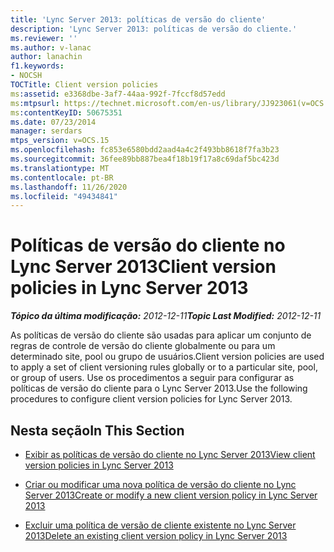 ```yaml
---
title: 'Lync Server 2013: políticas de versão do cliente'
description: 'Lync Server 2013: políticas de versão do cliente.'
ms.reviewer: ''
ms.author: v-lanac
author: lanachin
f1.keywords:
- NOCSH
TOCTitle: Client version policies
ms:assetid: e3368dbe-3af7-44aa-992f-7fccf8d57edd
ms:mtpsurl: https://technet.microsoft.com/en-us/library/JJ923061(v=OCS.15)
ms:contentKeyID: 50675351
ms.date: 07/23/2014
manager: serdars
mtps_version: v=OCS.15
ms.openlocfilehash: fc853e6580bdd2aad4a4c2f493bb8618f7fa3b23
ms.sourcegitcommit: 36fee89bb887bea4f18b19f17a8c69daf5bc423d
ms.translationtype: MT
ms.contentlocale: pt-BR
ms.lasthandoff: 11/26/2020
ms.locfileid: "49434841"
---
```

# <a name="client-version-policies-in-lync-server-2013"></a><span data-ttu-id="40d7e-103">Políticas de versão do cliente no Lync Server 2013</span><span class="sxs-lookup"><span data-stu-id="40d7e-103">Client version policies in Lync Server 2013</span></span>

<div data-xmlns="http://www.w3.org/1999/xhtml">

<div class="topic" data-xmlns="http://www.w3.org/1999/xhtml" data-msxsl="urn:schemas-microsoft-com:xslt" data-cs="https://msdn.microsoft.com/">

<div data-asp="https://msdn2.microsoft.com/asp">



</div>

<div id="mainSection">

<div id="mainBody"><span data-ttu-id="40d7e-104">

<span> </span></span><span class="sxs-lookup"><span data-stu-id="40d7e-104">

<span> </span></span></span>

<span data-ttu-id="40d7e-105">_**Tópico da última modificação:** 2012-12-11_</span><span class="sxs-lookup"><span data-stu-id="40d7e-105">_**Topic Last Modified:** 2012-12-11_</span></span>

<span data-ttu-id="40d7e-106">As políticas de versão do cliente são usadas para aplicar um conjunto de regras de controle de versão do cliente globalmente ou para um determinado site, pool ou grupo de usuários.</span><span class="sxs-lookup"><span data-stu-id="40d7e-106">Client version policies are used to apply a set of client versioning rules globally or to a particular site, pool, or group of users.</span></span> <span data-ttu-id="40d7e-107">Use os procedimentos a seguir para configurar as políticas de versão do cliente para o Lync Server 2013.</span><span class="sxs-lookup"><span data-stu-id="40d7e-107">Use the following procedures to configure client version policies for Lync Server 2013.</span></span>

<div>

## <a name="in-this-section"></a><span data-ttu-id="40d7e-108">Nesta seção</span><span class="sxs-lookup"><span data-stu-id="40d7e-108">In This Section</span></span>

  - [<span data-ttu-id="40d7e-109">Exibir as políticas de versão do cliente no Lync Server 2013</span><span class="sxs-lookup"><span data-stu-id="40d7e-109">View client version policies in Lync Server 2013</span></span>](lync-server-2013-view-client-version-policies.md)

  - [<span data-ttu-id="40d7e-110">Criar ou modificar uma nova política de versão do cliente no Lync Server 2013</span><span class="sxs-lookup"><span data-stu-id="40d7e-110">Create or modify a new client version policy in Lync Server 2013</span></span>](lync-server-2013-create-or-modify-a-new-client-version-policy.md)

  - [<span data-ttu-id="40d7e-111">Excluir uma política de versão de cliente existente no Lync Server 2013</span><span class="sxs-lookup"><span data-stu-id="40d7e-111">Delete an existing client version policy in Lync Server 2013</span></span>](lync-server-2013-delete-an-existing-client-version-policy.md)

<span data-ttu-id="40d7e-112"></div>

</div>

<span> </span>

</div>

</div>

</span><span class="sxs-lookup"><span data-stu-id="40d7e-112"></div>

</div>

<span> </span>

</div>

</div>

</span></span></div>

